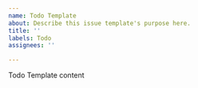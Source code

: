 ```yaml
---
name: Todo Template
about: Describe this issue template's purpose here.
title: ''
labels: Todo
assignees: ''

---
```


Todo Template content
